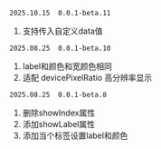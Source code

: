 `2025.10.15  0.0.1-beta.11`
1. 支持传入自定义data值

`2025.08.25  0.0.1-beta.10`
1. label和颜色和宽颜色相同
2. 适配 devicePixelRatio 高分辨率显示

`2025.08.25  0.0.1-beta.8`
1. 删除showIndex属性
2. 添加showLabel属性
3. 添加当个标签设置label和颜色

